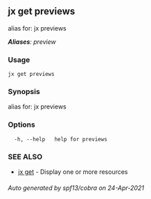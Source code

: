 ## jx get previews

alias for: jx previews

***Aliases**: preview*

### Usage

```
jx get previews
```

### Synopsis

alias for: jx previews

### Options

```
  -h, --help   help for previews
```

### SEE ALSO

* [jx get](jx_get.md)	 - Display one or more resources

###### Auto generated by spf13/cobra on 24-Apr-2021
